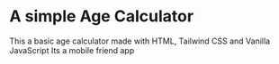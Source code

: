 # A simple Age Calculator
This a basic age calculator made with HTML, Tailwind CSS and Vanilla JavaScript
Its a mobile friend app
